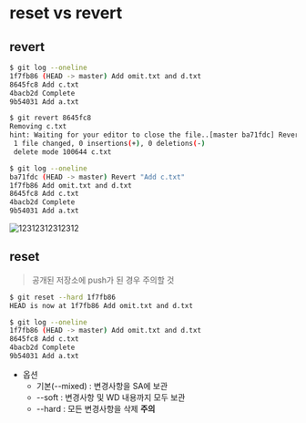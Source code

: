 # reset vs revert

## revert

```bash
$ git log --oneline
1f7fb86 (HEAD -> master) Add omit.txt and d.txt
8645fc8 Add c.txt
4bacb2d Complete
9b54031 Add a.txt
```

```bash
$ git revert 8645fc8
Removing c.txt
hint: Waiting for your editor to close the file..[master ba71fdc] Revert "Add c.txt"
 1 file changed, 0 insertions(+), 0 deletions(-)
 delete mode 100644 c.txt
```

```bash
$ git log --oneline
ba71fdc (HEAD -> master) Revert "Add c.txt"
1f7fb86 Add omit.txt and d.txt
8645fc8 Add c.txt
4bacb2d Complete
9b54031 Add a.txt
```

![12312312312312](md-images/12312312312312.PNG)

## reset

> 공개된 저장소에 push가 된 경우 주의할 것

```bash
$ git reset --hard 1f7fb86
HEAD is now at 1f7fb86 Add omit.txt and d.txt

$ git log --oneline
1f7fb86 (HEAD -> master) Add omit.txt and d.txt
8645fc8 Add c.txt
4bacb2d Complete
9b54031 Add a.txt
```

* 옵션
  * 기본(--mixed) : 변경사항을 SA에 보관
  * --soft : 변경사항 및 WD 내용까지 모두 보관
  * --hard : 모든 변경사항을 삭제 **주의**